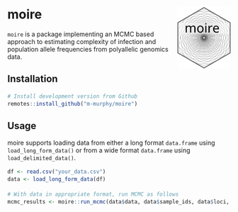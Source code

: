 
# moire <img src="man/figures/logo.svg" align="right" alt="" height="139" />

`moire` is a package implementing an MCMC based approach to estimating
complexity of infection and population allele frequencies from
polyallelic genomics data.

## Installation

``` r
# Install development version from Github
remotes::install_github("m-murphy/moire")
```

## Usage

moire supports loading data from either a long format `data.frame` using
`load_long_form_data()` or from a wide format `data.frame` using
`load_delimited_data()`.

``` r
df <- read.csv("your_data.csv")
data <- load_long_form_data(df)

# With data in appropriate format, run MCMC as follows
mcmc_results <- moire::run_mcmc(data$data, data$sample_ids, data$loci, data$is_missing)
```
